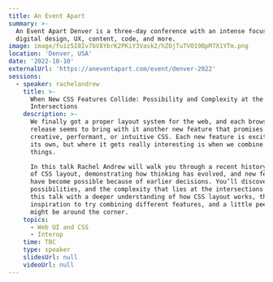 ```yaml
---
title: An Event Apart
summary: >-
  An Event Apart Denver is a three-day conference with an intense focus on
  digital design, UX, content, code, and more.
image: image/fuiz5I8Iv7bV8YbrK2PKiY3Vask2/hZOjTuTVO19BpM7X1YTm.png
location: 'Denver, USA'
date: '2022-10-10'
externalUrl: 'https://aneventapart.com/event/denver-2022'
sessions:
  - speaker: rachelandrew
    title: >-
      When New CSS Features Collide: Possibility and Complexity at the
      Intersections
    description: >-
      We finally got a proper layout system for the web, and each browser
      release seems to bring with it another new feature that promises more
      creative, performant, or intuitive CSS. Each new feature is exciting on
      its own, but where it gets really interesting is when we combine these
      things.

      In this talk Rachel Andrew will walk you through a recent history
      of CSS layout, demonstrating how thinking has evolved, and new features
      have become possible because of earlier decisions. You’ll discover the
      possibilities, and the complexity that lies at the intersections. Leave
      this talk with a deeper understanding of how CSS layout works, the
      inspiration to try combining different features, and a little peek at what
      might be around the corner.
    topics:
      - Web UI and CSS
      - Interop
    time: TBC
    type: speaker
    slidesUrl: null
    videoUrl: null
---
```

